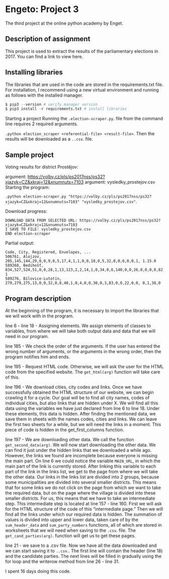 Engeto: Project 3
===
The third project at the online python academy by Enget.

Description of assignment
---
This project is used to extract the results of the parliamentary elections in 2017. You can find a link to view here.

Installing libraries
---
The libraries that are used in the code are stored in the requirements.txt file. For installation, I recommend using a new virtual environment and running as follows with the installed manager.

```python
$ pip3 --version # verify manager version
$ pip3 install -r requirements.txt # install libraries
```
Starting a project
Running the ```.election-scraper.py```. file from the command line requires 2 required arguments.

```.python election_scraper <referential-file> <result-file>```.
Then the results will be downloaded as a ```..csv```. file.

Sample project
---
Voting results for district Prostějov:

argument: https://volby.cz/pls/ps2017nss/ps32?xjazyk=CZ&xkraj=12&xnumnuts=7103
argument: vysledky_prostejov.csv
Starting the program:

```.python election-scraper.py "https://volby.cz/pls/ps2017nss/ps32?xjazyk=CZ&xkraj=12&xnumnuts=7103" "vysledky_prostejov.csv"```.

Download progress:
```
DOWNLOAD DATA FROM SELECTED URL: https://volby.cz/pls/ps2017nss/ps32?xjazyk=CZ&xkraj=12&xnumnuts=7103
I SAVE TO FILE: vysledky_prostejov.csv
END election-scraper
```

Partial output:
```
Code, City, Registered, Envelopes, ...
506761, Alojzov, 205,145,144,29,0,0,9,0,5,17,4,1,1,0,0,18,0,5,32,0,0,6,0,0,1, 1.15.0
589268, Bedihošť, 834,527,524,51,0,0,28,1,13,123,2,2,14,1,0,34,0,6,140,0,0,26,0,0,0,0,82, 1
589276, Bílovice-Lutotín, 279,279,275,13,0,0,32,0,8,40,1,0,4,0,0,30,0,3,83,0,0,22,0,0, 0,1,38,0
```

Program description
---
At the beginning of the program, it is necessary to import the libraries that we will work with in the program.

line 6 - line 18 - Assigning elements. 
We assign elements of classes to variables, from where we will take both output data and data that we will need in our program.

line 185 - We check the order of the arguments. 
If the user has entered the wrong number of arguments, or the arguments in the wrong order, then the program notifies him and ends.

line 195 - Request HTML code. 
Otherwise, we will ask the user for the HTML code from the specified website. The ```get_html(arg)``` function will take care of this.

line 196 - We download cities, city codes and links. 
Once we have successfully obtained the HTML structure of our website, we can begin crawling it for a cycle. 
Our goal will be to find all city names, codes of individual cities, but also links that are hidden under X. We will find all this data using the variables we
have just declared from line 6 to line 18. Under these elements, this data is hidden. After finding the mentioned data, we save them in sheets 
with the names codes, cities and links. We can leave the first two sheets for a while, but we will need the links in a moment. 
This piece of code is hidden in the get_first_columns function.

line 197 - We are downloading other data. 
We call the function ```get_second_data(arg)```. We will now start downloading the other data. We can find it just under the hidden links that we downloaded a while ago. 
However, the links we found are incomplete because everyone is missing the main part. On line 6 we could notice the variable ```MAIN_URL```, in which the main part of 
the link is currently stored. After linking this variable to each part of the link in the links list, we get to the page from where we will take the other data. 
Our links in the links list are divided into 2 groups, because some municipalities are divided into several smaller districts. This means that for some links we do not 
click on the page from which we want to take the required data, but on the page where the village is divided into these smaller districts. For us, this means that we 
have to take an intermediate step. This intermediate step is located at line 157 - line 160. First we will ask for the HTML structure of the code of this “intermediate page.” 
Then we will find all the links under which our required data is hidden. The summation of values is divided into upper and lower data, taken care of by the 
```sum_header_data``` and ```sum_party_numbers``` functions, all of which are stored in worksheets that we will need when saving to the ```.csv```. file. 
The ```get_cand_parties(arg)```. function will get us to get these pages.

line 21 - we save to a .csv file. 
Now we have all the data downloaded and we can start saving it to ```..csv```.. The first line will contain the header (line 18) and the candidate parties. 
The next lines will be filled in gradually using the for loop and the writerow method from line 26 - line 31.

I spent 16 days doing this code.
